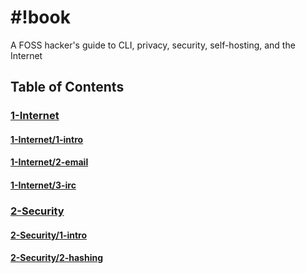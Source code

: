 
# #!book

A FOSS hacker's guide to CLI, privacy, security, self-hosting, and the Internet

## Table of Contents

### [1-Internet](./1-Internet/)
#### [1-Internet/1-intro](./1-Internet/1-intro.md)
#### [1-Internet/2-email](./1-Internet/2-email.md)
#### [1-Internet/3-irc](./1-Internet/3-irc.md)
### [2-Security](./2-Security/)
#### [2-Security/1-intro](./2-Security/1-intro.md)
#### [2-Security/2-hashing](./2-Security/2-hashing.md)
